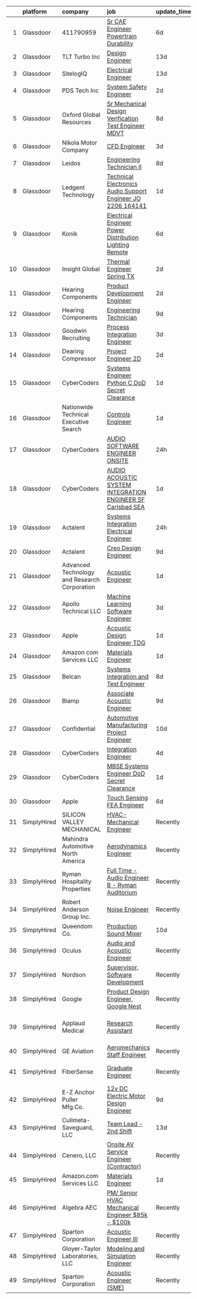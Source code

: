 

|    | platform    | company                                      | job                                                                                                                                                                                                                                                                                                                                                                                                                                                                                                                                                                                                                                                                                                                                                                                                                                                                                                                                                                                                                                                                                                                                                                                                                                                                                                                                                                                                                    | update_time   | location                   |
|---:|:------------|:---------------------------------------------|:-----------------------------------------------------------------------------------------------------------------------------------------------------------------------------------------------------------------------------------------------------------------------------------------------------------------------------------------------------------------------------------------------------------------------------------------------------------------------------------------------------------------------------------------------------------------------------------------------------------------------------------------------------------------------------------------------------------------------------------------------------------------------------------------------------------------------------------------------------------------------------------------------------------------------------------------------------------------------------------------------------------------------------------------------------------------------------------------------------------------------------------------------------------------------------------------------------------------------------------------------------------------------------------------------------------------------------------------------------------------------------------------------------------------------|:--------------|:---------------------------|
|  1 | Glassdoor   | 411790959                                    | [Sr  CAE Engineer Powertrain Durability](https://www.glassdoor.com/partner/jobListing.htm?pos=102&ao=1110586&s=58&guid=000001814c65a9a8b435e6d47cefb7c5&src=GD_JOB_AD&t=SR&vt=w&ea=1&cs=1_2e312d35&cb=1654844140295&jobListingId=1007915991005&cpc=9106526855074F61&jrtk=3-0-1g566bae9380b001-1g566baemr16q800-de6c11a24183356a--6NYlbfkN0A4alNn5c1EMjHZlECe8pxJIEKZTj16jdbpGDS6uC3CgTK9uSbaVJKC2KIQ4RUONgrER7km3THwCbX0YWcpE-oGZcivz5wj-cTt5Z3aI65aRZxJnBp3uyyNyXD44rb2m52Ihhxwrt3y0kh7M4WaSYFopjZoBnadRYfdybze7exJiRcXjV0tvlTOOlrrazfezGPP9Uba7If80RIDj2lCI3yb71doj8GC5wxqCbhfSOjtlyU1Val_WK6zJ6bd6BI8l_IL1v1eJiHiFxhVGgTkVTyXP_QQNfAzlUA5rOw2SURiXrujFGjyDTYFThyNTf8T0KFh2D_zeslgb_rHOMbmnis-TSn6g-M73KE7wFGGMc-p8k0Ilk33ehbdTRe0rwDMYd0qPSMhjFBtCYybN_DBUnWVznHIY8DSqpUsToKQGXSrU3Lr0ZafFm1NbXb3G9xprjFBdd0sbLLE0Y5X1Q4nvYoZR-wP7p4bIZIVYGhTZyq7RRUpPUEjNZnwIdrG0K7MeO-qjtgg832Wm14Z85BOlRwB9MICyZ1wYVA%3D)                                                                                                                                                                                                                                                                                                                                                                                                                                                                                                        | 6d            | Novi, MI                   |
|  2 | Glassdoor   | TLT Turbo Inc                                | [Design Engineer](https://www.glassdoor.com/partner/jobListing.htm?pos=106&ao=1110586&s=58&guid=000001814c65a9a8b435e6d47cefb7c5&src=GD_JOB_AD&t=SR&vt=w&ea=1&cs=1_43558776&cb=1654844140297&jobListingId=1007898036424&cpc=FD0C804CFA90C8E1&jrtk=3-0-1g566bae9380b001-1g566baemr16q800-8ef802f9058876bb--6NYlbfkN0DMkohtqlj7VpGiycL9PJ51joRSooVQ8u3vz_SxadXVnBZcKOwqKsHQtiI-ki0vC-4jJKlsASzNCqzWTiZkmCGKksmlBVIj_epR7O3Dqbk2pMxXbCQCrx2nP9S6i7qMeYoDkM9B7Ul1u9joIQ_Q80iVMvQulN9FBi0uC6W97TbyEikO9wDfGvCCXHOWJTZDzfopcvwigDSWTYbmhiXZTCTWgltflJJ0rMa4bgP2VnuirSpSvblDCChKIftcRkoqd45oTMdMvu4ZWvLOh9JDLkAhQjWmGrYMtAvWVPZZC_TgCCqDEWSXLRIPmeJ5ZfeCB0VpdPwna7blMxMu7kTFLcUo-kj6SEOaKyOzfW_n2ogk9aFRaupi9r_uWBhVVW8MCr1BAWowBZRhpdHTlWPgAYedpPtKLZ0tdsGytfdnCeQ-e4C1qOEEBdhLcurjCrtws40wLpxtTtNUlaQhmYzVq4MN8JBiNBaV3zwif6UxDddJqgUW518q-GCjAinOR1_NcrQ-zdClZigxv6nbhlBsfRcKmEmN2KcVL0A%3D)                                                                                                                                                                                                                                                                                                                                                                                                                                                                                                                               | 13d           | Akron, OH                  |
|  3 | Glassdoor   | SitelogIQ                                    | [Electrical Engineer](https://www.glassdoor.com/partner/jobListing.htm?pos=101&ao=1110586&s=58&guid=000001814c65a9a8b435e6d47cefb7c5&src=GD_JOB_AD&t=SR&vt=w&ea=1&cs=1_df3c872d&cb=1654844140295&jobListingId=1007898711252&cpc=C16E934303DF46A3&jrtk=3-0-1g566bae9380b001-1g566baemr16q800-e1f89d7fff3ed659--6NYlbfkN0AC-SgJLx_eOKa0J9KZ0_ySWQ74nRiDz-FaV4ECq1OOzA_h97qlKbE7o4pHxXMbP5o4-ifIjNuzv_UPLDr8ZEf-6mDwKYlQkXGxwvXdFmg_Gisp5vqn4jA4EyerWAw5gS4hc8mUduopkrgJZSzz1u8_ajWdgLYIqIMaGw7zeVloamxPR9h66N_eVw1v8B1HIYEdUmVU7BDNxNhpVMuEQqvquM1b9SnMcmwDRx55HbCgEvfLbBhumMNW4VpsHx9816PjXsD3IadXB0XprTM0nnlvjGasZOxjSrG6IFDhMNcuFHfiah_p-rGcfajwPUJwCmvGgXyuWLvKEp9BO_6uJHnEbaT-BQR9qbF_hQFIDbxIlPFP1wUmwWMw8Fr3CLm4sAE5CMzmO_CgDTIlp4PJbej1MhnJOSTXlo1u9LB8NFY9MVkYjV9jLAFSKqKZ3sKHpBqN92adenydJ4feWMTkyG9KiQc95os3IgWoI5R9RPhnofpFO0uKYsoO8KAyNIuubNfZYIc8pDcaSKAvmn22fIPf)                                                                                                                                                                                                                                                                                                                                                                                                                                                                                                                                         | 13d           | Minneapolis, MN            |
|  4 | Glassdoor   | PDS Tech  Inc                                | [System Safety Engineer](https://www.glassdoor.com/partner/jobListing.htm?pos=117&ao=1110586&s=58&guid=000001814c65a9a8b435e6d47cefb7c5&src=GD_JOB_AD&t=SR&vt=w&ea=1&cs=1_dfbff777&cb=1654844140298&jobListingId=1007924184272&cpc=6FC5BA77C9A4CD78&jrtk=3-0-1g566bae9380b001-1g566baemr16q800-895e5bab5feec6eb--6NYlbfkN0BLQ6hkz6GMEPsiDV6dZwFY4wMBUE_AioakCFmtqBrqGqP687vd9SjG831nUZLdlEDbKsxBPbxUceYfW-pbR7QgVkcXYdBdpKglgL7IiPw72ahlN_0-Ws7fiRMWbONteIVGdtkCbIxRR_2jxhw-ZX-0xtCYHiaCX2IqJbsSFamA_5dKEDWu2SXiGpKjwxP7pkvGABMczib282kNA1eWkdpP8RY20dlWA1UK0Y3W9ZuFiHJ9nfVQM-07wvTogm256HhKt-NUuFJmk2c475b5Mn0mK1Sgn0_1fRajm5BkwS9AqVilaU7Eaf-JVriOEdhJviPCRW2mwwciTNOFXnarwe1xS9T5w4N9VY5nqUhhApmmdMkF8iRAzaMMMUYQqau1-xtenJCFRMT_YH42FUVRC2KWPvHInuo_TR8SzTUP3YihAbfeIVheiHTW82cG9lN33AahLWivcFnUGXytqPm7hkoXzKrsbxNh3Ovam9edHaFweToLwAyaTIDBMieg-Nr8K1frQ7zln2z92sCRVExEZ9_E4iSzcqQE_VbQBc8inwOJUA%3D%3D)                                                                                                                                                                                                                                                                                                                                                                                                                                                                                                          | 2d            | Charleroi, PA              |
|  5 | Glassdoor   | Oxford Global Resources                      | [Sr  Mechanical Design Verification Test Engineer  MDVT ](https://www.glassdoor.com/partner/jobListing.htm?pos=119&ao=1110586&s=58&guid=000001814c65a9a8b435e6d47cefb7c5&src=GD_JOB_AD&t=SR&vt=w&ea=1&cs=1_db042cb9&cb=1654844140298&jobListingId=1007910513810&cpc=FA84DF7EA1EC2398&jrtk=3-0-1g566bae9380b001-1g566baemr16q800-9cc45793a90cd346--6NYlbfkN0D38dVY1HiwVlRJ2sgHwoll4iKvb8KzfDOOcqRKKsqQYBdEVI9w2agCyPdJw2s4TQqlMj0RdVF3XtxJdcoG3l4Xc_3VBSQLXuoSvcFwpIjaEkxXUWGm064Ug7VcOFxFqqkT3P1PD8Dwp0f7YQm06H3OASuUrl6FcPaJ2oxIWOkpvohF7IfSBYiucvHFRyEzMiTM4zJRWWVJYko6neSoEQ1V9WzIyvGmjDtqd4wpHxN3X8tye444ZpEKXeG58Jf4NwlLPCZpEYGTOc5h0pbXv01w6FMvtkSZ5UuAf2HhbUpWC9me7KEejcZq-_TlMMpicNGUub32017flwkP-5WTmdDPqLHy0hQBcP7Gzuu-bU0_nGk0ktpV_cF7_jSELDTZ-bc7oQ-D7JxruzqswSbEjknjXaT8M_nL6PplevQ5vKDuG4-cicpIiFUvqfqqV5JUpRXgyXTZTaPEuBdeg6UoQlL85XmGCTSSAf-U4Z2VW7e9xg7JQCS2HFCfTzQwyNdWEjwyZd5J8kQxYPv6wElaDTRIVlYGKBFAjcvCEHyHPsZ5oj3ctr56GCNQ)                                                                                                                                                                                                                                                                                                                                                                                                                                                                     | 8d            | Santa Clara, CA            |
|  6 | Glassdoor   | Nikola Motor Company                         | [CFD Engineer](https://www.glassdoor.com/partner/jobListing.htm?pos=130&ao=1136043&s=58&guid=000001814c65a9a8b435e6d47cefb7c5&src=GD_JOB_AD&t=SR&vt=w&cs=1_c31e0bc1&cb=1654844140299&jobListingId=1007921810248&jrtk=3-0-1g566bae9380b001-1g566baemr16q800-80c194976b1f5c2f-)                                                                                                                                                                                                                                                                                                                                                                                                                                                                                                                                                                                                                                                                                                                                                                                                                                                                                                                                                                                                                                                                                                                                          | 3d            | Phoenix, AZ                |
|  7 | Glassdoor   | Leidos                                       | [Engineering Technician II](https://www.glassdoor.com/partner/jobListing.htm?pos=107&ao=1110586&s=58&guid=000001814c65a9a8b435e6d47cefb7c5&src=GD_JOB_AD&t=SR&vt=w&cs=1_1a7343b5&cb=1654844140296&jobListingId=1007910405056&cpc=7E69D0A57279CD4B&jrtk=3-0-1g566bae9380b001-1g566baemr16q800-b008db6c65f8ef24--6NYlbfkN0CZUO70VSdYKA8PR3jfrSh5ljhqJhfDt0PzQCMubt8cRihWbmqO_-CcWTBwQGpXTihJ5kBdKDul2VOSFkgzcD8b585KHoPM6BMjSnJoEG7Yj_TWHDDfsb3aGanir7hpr11STan-wCC2vrcId44PG_pAn3nnP_m5oi_JYCCfs6pEJnQJwRmJTg99M59MS913SqT7x0QAfrngbnOWFqjNpZ4ed9GXfV9m4x4vFD-J5plSOHeRhN0EoTadCdvqlatn7A4Mn0Y6Orv3FitnhPXq9dPk_lFSaHDqwPvHzG4qiCVGl9jjRxB8IH-n8nIpD_fdD5EgY-Zc6tbdiulpZ5QEQmjUVcECEcmP2j_g6bPYHmaWSgUx7Ws170tZsc_otC8LQF6YGNIBd7IVT0P3V-BZwJV6u60DVAUGvrB6pYK2n5Nxxnc58gN0nt99LeHEsgtfMWuYenQpll34kdsTCYrxr8PSWRUtA2-6BqkMGo2FmgcSFy2LitLGPF9ioyPyHHb5-qXw3XYgp6XnBddkxGsSbrC2Nv2iUZxX1ZfUS5Y8ZDvgbsYEt5zkDHj_uHlzUaYj0NB0satBy8J20oB__Wv1ab36k-StSWw-XKwiK6AQHoXQOqc32qAwiMTf)                                                                                                                                                                                                                                                                                                                                                                                                                                        | 8d            | Waipahu, HI                |
|  8 | Glassdoor   | Ledgent Technology                           | [Technical Electronics Audio Support Engineer  JO 2206 164141 ](https://www.glassdoor.com/partner/jobListing.htm?pos=112&ao=1110586&s=58&guid=000001814c65a9a8b435e6d47cefb7c5&src=GD_JOB_AD&t=SR&vt=w&cs=1_cc3f18bf&cb=1654844140297&jobListingId=1007926138461&cpc=FD1C1DA32C38CFA7&jrtk=3-0-1g566bae9380b001-1g566baemr16q800-5746adba1f036272--6NYlbfkN0BhfrGGbcblirJ0_oD-V1jJ9SBvie1turFDKTAe6KCgNxcglQf_GDNs19Mxti6n_Srme7lI_GnoYEG7B_cetxCtFYk_WcDPEkmNW6fhBuqldATdzeMCQnsdG8Clk3zAgvaR8IfVBy29colwqcaGu155MNzHyM-EkVCjHwM9uHBSP4tqJqPCHMW1M_A1OlmZfSIwJFWVygmJYHzhNEMuh9v1nypAJaYm6bpfFCuIV6tmOD2PF_3UIPTnfP1wy61xvI8Eru0RmzKbJ3t3O9rGbrCIf8rQHhm-tIDPHF5Hm4wEEQbADKedshPOYvmPIJnVdk30GsOXdNL45JMmrk1ay814kGuSZ_BG4ZqI2v4QMCNzQ_E8C7rGKGcV7JSZoaGUZ1vBXoeHFUt5fDzacREXYvmUP-sWc9dfJ5prgljx94UYHydT7ONUJuuMl_nRTYSnyUGvlpCRiRYLJM1OFWWYIkALPZ-rybd-RiU94CweR36rtCDw7jXRkBwm_eL81nnGzq5ZjcHGxujgMuKiwqj0g2Ygig10v96clEt-quRS2pxkRucKMq2OcEHyBMp98e0YwJQFmJHR9Bo0NKrr4dj8cE_gnXacfIc0JTwpJsemhUE6yHp8B-Osmf6wmu0rmwDdYP8xsvNsuhB9HQug7LJ1tJgJ21w22uwiL5092RkhprGk3vcr-MvRwG14)                                                                                                                                                                                                                                                                                                                                    | 1d            | Portland, OR               |
|  9 | Glassdoor   | Konik                                        | [Electrical Engineer  Power Distribution   Lighting   Remote](https://www.glassdoor.com/partner/jobListing.htm?pos=113&ao=1110586&s=58&guid=000001814c65a9a8b435e6d47cefb7c5&src=GD_JOB_AD&t=SR&vt=w&ea=1&cs=1_b0e75032&cb=1654844140298&jobListingId=1007915971865&cpc=217C45A42544DB93&jrtk=3-0-1g566bae9380b001-1g566baemr16q800-3579de5119701f15--6NYlbfkN0CtRfEJbO62b4JqOzanzcWMJBR1JzRWelxfWGz6I4RrBLk4853Sr2jbyegK_RDsCofHRUuapGr-9dlwgXE2w2HjA8GfAkxlSSDNH-ti6Lv6xP57DMd6FulBuUFhnid6HH1ODdWBjTW8zbhPd9Eiwo9-3XICCUsjYp_XAnasP9S2Lw3E9QbxMJUz_UDxympeWcfMoJUic4HY5ZPMP3L1neUAkacDwI_aZQgvT-l9HRwEURP26pFGLRrrhL1J4gAWDKYkWC7oyNPm6ERWK0mipz62Bbncmh0M5UorBLLfBOXR41glEd4QRDYXVwA4VAE-I0jV4kBm4XGaGdTDd0FWCuil0DP94faFqWmeCjSCg53eds4Jm9CuRwVu1Pc4gnT262NlNUHURs_CYFuK28TiYi1ZKGroWvMM3qlsMXIyWi_ehT6ct7IDxTV6kmr2a4FEceXh4v-lr-ZZ9L8vnjf0gzQz9muQBbyTSpZrQXdb57WN1YNIti50upbkOdOE64wWuar_AlDFE0vLQN2p8YlbYw-5QZ3aCkr3WWIh4Kaps-55jcIMiwdrR9Xx)                                                                                                                                                                                                                                                                                                                                                                                                                                                                 | 6d            | Minnesota                  |
| 10 | Glassdoor   | Insight Global                               | [Thermal Engineer   Spring  TX](https://www.glassdoor.com/partner/jobListing.htm?pos=123&ao=1110586&s=58&guid=000001814c65a9a8b435e6d47cefb7c5&src=GD_JOB_AD&t=SR&vt=w&ea=1&cs=1_4316ee4c&cb=1654844140299&jobListingId=1007923530801&cpc=654405A9B1E0A9F5&jrtk=3-0-1g566bae9380b001-1g566baemr16q800-dbb4d581c1813093--6NYlbfkN0BKkHZu3wF05EeDimN_p6sYpKCMArvwa95YdH7UpkaBCoSUOkIYlUzfiGSLmYc7jy5qLvDiGrnL8zOuBcyPBq_PXmrNTDmy8W7BHE9WPad_oVUw0ze0dYbdQ6rfq29wKYHErfzo1QwiIhs-HEVxCqPyDyVxMxwckz2v7GwzpRK4wTozLsyzQtorBksm1w0LfWrJk2RaR6jRfOSbcrmy0Vhlr_6CuDyO7u8pmkrHwpBL4UXIzfzis3EjyjP8fvD63JGZYH_AI6eo5BEBwAPzCMzI2Bo3GSh0AsTeDz6mHZWr6K6Cb1P66V_JFgGCMx1-c2RiY5TwJQ9E_crCMumCpCmL_xDKBXOGsLIH8fyLuAbHGlrFtn5x9T68rjntVhabKacIIbBfS_HzawUedTCuSZHsq1ydIYvfV-VhdzCEsK2Avih-PtJ4Ug9bymwDKrALsi2oq8YI9VJu_RoXDN0XtUJT_5o9WgDaXSuIy01wYU-sOIapZ7hLhhfVvSmPwG2kACrpg735hlkERg%3D%3D)                                                                                                                                                                                                                                                                                                                                                                                                                                                                                                                                   | 2d            | Spring, TX                 |
| 11 | Glassdoor   | Hearing Components                           | [Product Development Engineer](https://www.glassdoor.com/partner/jobListing.htm?pos=103&ao=1110586&s=58&guid=000001814c65a9a8b435e6d47cefb7c5&src=GD_JOB_AD&t=SR&vt=w&ea=1&cs=1_4743e446&cb=1654844140296&jobListingId=1007924131446&cpc=8AB0429CAB925439&jrtk=3-0-1g566bae9380b001-1g566baemr16q800-b598104a60934a5b--6NYlbfkN0Dx3r3E47sSe5bB3PIy1uzBZvlB7xy2NhfhZMlxQTsxrNljbzALwoFlb2o8Nq8EQ19lfnDJWhyj8pmzls4CQygA-diMHuiEJPqwUvp1Y5raj0ozkiE9TRp53EHwerBlVcQocMyjFVF0zzgLhJ5m4buWLayMGLEPC30oeXju_7vd7kuChwU-NftI_897tb9m0JbWdmOtJD_pmX4hbu9kAjEA40wTSoHg-jCUeMLDj3wcRPqAubXWCJGvCqtlwQzTwRCHK4oz3yzKoDe36NpP-LEJCcazt9Wr5oR03JEG9e0IEfq4ORKUswel-iwr0Z1ONoAxgDWR-twrFcVmO8IJQE1E_vIXjDLH8HjOYvd8eHvO5f2ROtQXkJx5aoKAUQFWDS6T5m40tWXyI_AKT5qMm2R-FyiELFPoYAxNQZIc6aECU13OHr4ZE95Ruv5p20KWRMj5NyEbSpAJ0K4pzQaBr1w8TS9Kc8E1kR2wjtUMHHedXXm6Gbdmqj_jL4SXuLBGJ9RX8ZAP3BzD7w%3D%3D)                                                                                                                                                                                                                                                                                                                                                                                                                                                                                                                                    | 2d            | Oakdale, MN                |
| 12 | Glassdoor   | Hearing Components                           | [Engineering Technician](https://www.glassdoor.com/partner/jobListing.htm?pos=104&ao=1110586&s=58&guid=000001814c65a9a8b435e6d47cefb7c5&src=GD_JOB_AD&t=SR&vt=w&ea=1&cs=1_14a8ac61&cb=1654844140296&jobListingId=1007905875842&cpc=EF122F8089B9F0DE&jrtk=3-0-1g566bae9380b001-1g566baemr16q800-6f22fe6e6d2bea85--6NYlbfkN0Dx3r3E47sSe5bB3PIy1uzBZvlB7xy2NhfhZMlxQTsxrNljbzALwoFlkedkEEafyv3YPcOvSTsUedOB94SlwZ129wEb1U1-aojfQdgH6txPvoSJYmXh7Q3wfM_onkdRqdZkTTmw-0hhXlJqIw9tp7QlWdiwMXN-9_HIJy8QsWkPrWAQLWUrwN_uwqWGQd5SezECFbgZDnNfj6nN67pYQRmQdato8M4L99VIwCF7xRRwTY1Ik4bH_nJd0IHsp3g72NDUNbJSBHdrt0xHaOhKsIVQkj8KhDqr5_6L_Qj7Ovu6U9XNdXn6JLNJzKqwzr14d_VjFaQtVCU0y_IV_RrtRV9WqTx4eg0-v01Xoxf_xiXxwf1Mso5QF3NKgZ0er7qEFQoaMJUpQqdVSweYR5H6NSQSBKELO0ETHQG6vKiajolqF9V0lIq-x-6qA4XybbpzdyBRBnjCrr70WHyys5opqBsreb8gpHWdFRwd_ht7FBqCQfFQ9gYr789eKRQbNto2eGE32D_n0VfoCQ%3D%3D)                                                                                                                                                                                                                                                                                                                                                                                                                                                                                                                                          | 9d            | Oakdale, MN                |
| 13 | Glassdoor   | Goodwin Recruiting                           | [Process Integration Engineer](https://www.glassdoor.com/partner/jobListing.htm?pos=108&ao=1110586&s=58&guid=000001814c65a9a8b435e6d47cefb7c5&src=GD_JOB_AD&t=SR&vt=w&ea=1&cs=1_0e22dcf4&cb=1654844140297&jobListingId=1007922063023&cpc=75B6770C194DCF89&jrtk=3-0-1g566bae9380b001-1g566baemr16q800-2733e00b55de59fa--6NYlbfkN0CxjMr8UpMCA6oxnxQ4uxcX4bQnO6D1al2wmyIZZS5KU-tvIHWzS-95XUksm1Da5ip9tClcx-T-C7dFv3Tqw2A4cr5M6B2CUBV6TYBgRaBBGfkJ7DBdtFIY2Hq3qi002DHB2WWS8TV6KYO0h-PxP7gPHWb4bRlOAdqWiBlQLvl0fZQiW4JMoq2G5ljUuAjcfJQisCTsZ7b4OFvi1WTFuFpD01S6xb2O0nNeGWnMG36BqKWxD7zAcECvfczaRCzN8c2d6ZFWKP2-KTyaHV7ppG6mPXpBazSuH5Bel6src7GIa0g0Raydrwi_5Sw9fcHD9RADvhN9TjZzTZHRw3yOKXhXz-uUQC33mVg2mbGa6YrwT30tm3WDQoA0l6M0jgAoMVH_zErggclbClfqgqRWk21PFsZqaqN3LLwWPTZgnA2FIIf4Q0BOMettacEij33cqGMB3pH6yXaNsR5x7Mf79S5cBjj9yGQD5zqlorn7nFXrvIwFce7ggqrFvG9O58g3d7BGDiM9HxmmfO3EoKhRRNYdG_grRbswu8zrGJOlBX2zty7Y-AjadKao)                                                                                                                                                                                                                                                                                                                                                                                                                                                                                                | 3d            | Austin, TX                 |
| 14 | Glassdoor   | Dearing Compressor                           | [Project Engineer  2D ](https://www.glassdoor.com/partner/jobListing.htm?pos=105&ao=1110586&s=58&guid=000001814c65a9a8b435e6d47cefb7c5&src=GD_JOB_AD&t=SR&vt=w&ea=1&cs=1_c493564c&cb=1654844140296&jobListingId=1007923712744&cpc=88825F42635DFB7C&jrtk=3-0-1g566bae9380b001-1g566baemr16q800-d3048cf4feae631b--6NYlbfkN0DAfyPevOjA9oRuvxMqDZ2I9ZB4SUJH4CCpekXu_Ea9Rt0xffOePW4dRtlMT2zG6jOjhKesMH-UdRzPrmQOuspHV5WxYmVN79mwheowHAmrUBz310coUXgCqh123OUzz7ILuuUw8VIA0q9icHXxr6MrKy4o12O3r80wu18ZOBTevI7gFfYLiGM9ZqpYR-SAXBMFBTQwg-VOUdtxKIso6WFBiA1reZReZ-4zH-mMhZP9Vs3d7lQeElZpnUfk2XT_MOPI3aAVcmpR1b4KCJYQag_PQde2JYjGmrsqIUXazh7Ch9NJXTc58RyxfjdwDTCc_mtGAR9Pp--nUf3FlvGURJrH25CD34IsHma4_czpGzHg5_Am7E9XbwMgLJL_JjaPbkPRKn7Esov4a5Qc8cXVgnaQhHQQz-i639qJDQg_HutUUhDRwFawnhxslJSgrKZjvb_Yg0S3ZCYQVq71Oo50JFAGjVAv-vvKZidUejA0aDi3TXIbN-8ag-N_bqIAAZa-YKWrhU8aTHx7cfpiG0XE0fCNKh612sYX4jwortawgTW66Q%3D%3D)                                                                                                                                                                                                                                                                                                                                                                                                                                                                                                           | 2d            | Youngstown, OH             |
| 15 | Glassdoor   | CyberCoders                                  | [Systems Engineer   Python C    DoD Secret Clearance ](https://www.glassdoor.com/partner/jobListing.htm?pos=121&ao=1110586&s=58&guid=000001814c65a9a8b435e6d47cefb7c5&src=GD_JOB_AD&t=SR&vt=w&ea=1&cs=1_074c9027&cb=1654844140299&jobListingId=1007926545488&cpc=3DB599BF2F4828F0&jrtk=3-0-1g566bae9380b001-1g566baemr16q800-377a7c3b0d071ee9--6NYlbfkN0CpFJQzrgRR8WqXWK1qKKEqALWJw739KlKqr2H-MSI4eoBlI4EFrmor2FYZMP3muM3qdBt929Cj4_dlAHsmssQ_zLOz3TFuAFTqsi9LJL7Jj0Zoqwv1qYMes2khSo5XYbUVB_r_5v73faUNVz8ISzKR0zCwR63SwupKMVq02LXoCN01cvNIC8shYXebnNJEGlsMJg5RqxQWUCddlL0M2jd5XUbW4ccH_GHr5LzktzkhRlZIaAZ-SA29NBit4HSVwLnIfUsaPkZ9Xqb0KgtyS4xbyySLnHG3tEzFy0WgopRrHGtZ0NXn72TcPr0SgG3q4N-aI1XNgU6PdjlLl3jCDznNliVqf8u3r1gc4E9n1Yj24nEQE8LAQZruROXgPQipStmSvbtqy8r2K0Ol-2n2anRW2c5pbtlkXVJwG-BH0XxdEJO55WuXoxmZpy0jUBmtNwSUAp1sg5o273oLx6n8cI81pIvNJwIfKlDNp_DBCnUSggMEMfXi5X9UJz5YCa4sPwlFHlFnNYnWVraSZ4kLuY1axEUF-ntYp_V0Xyx3sUIeOU3-VE5UPinAlhVeOPrtTV8jKvh1B6kHMflGj2eRNPEAI3M0z4S3NT4Gz7FpL0BVEa2mmTnBSBNarR82RJBSicn-5_qtaSaGMzTerMIuL4AP2BolV5fe2tUk-OFUTYUNbGD13riBI1EkfejL_WFGfj38w8bM-QT5eDQ86cb9r15IKeyxhBSir3L2K82C8dOJYFJ6KX3hwj5X8pf06gaqh2ZKxLcE3VR6wmY0jVi-a_n0fOntBxAul8FP4MsoXclaoOnXkmAOYGv1LQM9ifZon8-9uZRcLqlTtJMK-L7zqDCdhvBwbCPn1lOTao3UUWNxUeySANmpPRLDQqHKnOOttCBxwwhA36S-QFVnobP3EL4NUlh_Yw6lxE3o_21UXXbTM34-GcfXAR08zIz11d0kB36ksQ34_nxu1lUTYXTgGmNtE9O2XNRwADk%3D)                          | 1d            | Melbourne, FL              |
| 16 | Glassdoor   | Nationwide Technical   Executive Search      | [Controls Engineer](https://www.glassdoor.com/partner/jobListing.htm?pos=125&ao=1110586&s=58&guid=000001814c65a9a8b435e6d47cefb7c5&src=GD_JOB_AD&t=SR&vt=w&ea=1&cs=1_098ddf7b&cb=1654844140299&jobListingId=1007927017755&cpc=2CAED5C921A5F994&jrtk=3-0-1g566bae9380b001-1g566baemr16q800-a3f4c1c644a7e2ed--6NYlbfkN0AJHhKVjlnA57e75JmwQyYztGGPqTPX8wFDTpIP1hytILvOhyFbeWd7wWbPlP4ajVliIh4ACmtGlnx5UTEvcXho77e6jhOqKQRlERI7tTQF1GjP3TQEFE7N3JbnGl-XARrIjVUDHkBwpv6bMpFEv0T4S16iL3hETl9ywzjFo7IZvhtIF6nr-Tbcud7NCfTUPlUnxpkj7phNPZDNUdvpdRZk4_jJ4CBVUMfeq-DlPakK_RER22pctAH9falYTTT7wYhZTktDLbpcBQce9iXi-tj3dO1_n-bZoS53PqYwLYnh_PTZHdEgrSd58DEtb0ARtNcFfdhwWi9kEDHb4Z6jq-6n8JXCoc_Q7vZpbeOUQi3wy6uCSVcX9aFbaZoRrQZH8vrZacUZGjpgocrDHNSPeiD-liTcDtKR0UASdqNsqmULYgNHAaGxID1YdJ_PbccX57LEgSeaosx7tQ1Pu0mbeYU90qiA2ExLRD_4iL2SB4VgJyLzthQ3CVJXnU3yG3G1_AkvhD_YPXligrBy6Pvuqq88bpBgHG0TD9vqSdjH3AVjntclQP9vDs6iUn3nrOy-vKe8eBFlLMvE1g%3D%3D)                                                                                                                                                                                                                                                                                                                                                                                                                                                                               | 1d            | McCarran, NV               |
| 17 | Glassdoor   | CyberCoders                                  | [AUDIO SOFTWARE ENGINEER   ONSITE](https://www.glassdoor.com/partner/jobListing.htm?pos=118&ao=1110586&s=58&guid=000001814c65a9a8b435e6d47cefb7c5&src=GD_JOB_AD&t=SR&vt=w&ea=1&cs=1_ae650867&cb=1654844140299&jobListingId=1007930101412&cpc=3DB599BF2F4828F0&jrtk=3-0-1g566bae9380b001-1g566baemr16q800-652dca5b53062914--6NYlbfkN0CpFJQzrgRR8WqXWK1qKKEqALWJw739KlKqr2H-MSI4eoBlI4EFrmor2FYZMP3muM2-GSw9e_6HlP7NYVFzi_UdzYTFibqiCYLz4Swax4YCbzAPIuEg1SwzWdFH5YoWfSYu1v7M7EgdOCsz_6ZMYmLh_aSIJaSmQ1eZlhd2P5_s3kfXOARq_OI0Gof_C_sw1fyPXRLPqX69MRAiUV44663An6o4SbEpmBKqq5RgrQJ-Mr6Wx7P1_xeqM8l-DMTB0TReCG5QQWJrYNsUS_T8De4jZjXU0gpsw22ZIngQE6NsM1altg1i5YBLNjdSWghmyWn-tPLOQOli_-SDODVBpjZ-m0Pvnbjb57TvMiqRALBTYReuN8Ar-OrWuopS-ct-zcZ6W7aSf1P4-gXOEB0Ba88nHWJ6_9o1VL8ANr4O1zDQvEfKYwTvouohz7-fYZNx93xs2EAgW_mGTkT3h0YfIEw5SpSjjMvvPsBBGnOpgyvY8JwbgStcfoJlqdrdEJ11jlkIFZH_PC9XVfTt2KCU7BV1VtDJeL8izulLTOdtT7TYosOl51QtMpVbv8eXVYXv6MyLZjTsMd9dhQUl3j5m-wgJaRzcbYPb1gMfw1WGS2PtpbT-wlugXGrZ-YV9m4gdbcl6kZzBTr_f5h2JS9qATljIEVima62I9eboyTwVs3m9BGJ0vCfo30SGZeBAAwzGbm3rGacYZ80tS5rEQP8mq5-LfrkVUN3mEELk6daO0qx9khGQiDSxuwfR3j-vZMwGUAApvJe3SlPuc-cMrdfn9tsXd2tnt9W0X1pE52G74QMQfVgyZlze04A_6YZbiqG65KHZ0zMMx_lppYEINOsrFI2YxaBWeO284ta0xrPWMG42FK-S4ZJ06HIOtCLWRdZXquTEmL0_W-4wWfDuhLoNrfuuibamr6cT5dcDWnin2JTZjuUHkEP3ufHvKH--YPnGNAa5MpGw6_WoZkkpt3Ur33hBG6uhs6Sd0DiOYII1vt_zwO1vpmBZkORz)                            | 24h           | San Jose, CA               |
| 18 | Glassdoor   | CyberCoders                                  | [AUDIO   ACOUSTIC SYSTEM INTEGRATION ENGINEER  SF Carlsbad  SEA ](https://www.glassdoor.com/partner/jobListing.htm?pos=109&ao=1110586&s=58&guid=000001814c65a9a8b435e6d47cefb7c5&src=GD_JOB_AD&t=SR&vt=w&ea=1&cs=1_c3067d44&cb=1654844140297&jobListingId=1007926545973&cpc=B076152010A3B66C&jrtk=3-0-1g566bae9380b001-1g566baemr16q800-6d42e5df5da8a56e--6NYlbfkN0CpFJQzrgRR8WqXWK1qKKEqALWJw739KlKqr2H-MSI4eoBlI4EFrmor2FYZMP3muM3qdBt929Cj436_IkE3lpU1L-l9YqiC2Kd2vJ9TmTx69xlSlF2trsLqJJZXuuT5l7gwSmVmOHhepBNKz1iEJnqom38O2Jcyv1PuOIoim4R2yqpR7-rpk04hxP27AG6QBQtxbL9XKNquU6zHWYvPIG_K6LazCzllHk0IFQU5DraQe5iKANnJpatoLjLZ_N1giAt82kcOsrz5ATitlbxSf8tFxmO739eJuNs29jmYQbSonDEw8CRkJ5Qhr3EeyGNauP-Xrkh3ggoGrGTY3k1Es2GJPVuWaU-9RSu426XYzJakfaRTfNTXgQjkj5mO8tDNQdq2435rTS11_wg_DV6mPbCYXLpow19GaI1Phg9sFWdgj9MUM-gLQ_jUwvOW4CAHvansS_37_K1w7kPp8iYkk8G4T1-L0DoMMoJE5TzNgzyz6j3ShexN3YhKK5iiapEryqRIKLhcyoKkr1_l5yA1Xys9Sp6X3lsUrxQWZnG4547aoCDDPIMiLiWtBBUILD33gfH7cFM3gccHaQk66_lnTvH3DWzCVYnQ_uFhXFWDd_oDb5vQ4hhF1xPWWmZgoRs0TGCwHLmtFp5Sf3oWqGiubA-SvzEZyvuX5BCWFCZPJOinZ3X-sUUT-FFWyFPGZyK4UhjpWRCnUUz1-6TsljgSKr2tuPUJbOCX5jC1OYk7TQ3tl4Z7WJCtOj1SxkRna4kw0yB0JwPnwCrGAV9j0qta0yWkye9Ul8J2Gt7mpw1lMeZwg5ZXVhDgM4FZrO0p2DD8TQJEp-GPq_hPp-oNBFKFJLpy92K_adypDL3XC9-xT5UVcBNHqJ5FfwU3NUbT8lKxnFu3U2GXr10YRSMQnSV9qJrsec4xVUQGEG9N3GgVRVO8hWqrOjKiSFQQAL__Zh1Ua5JFoUd4cxkzb1finfGCzFDl94-wNiztDmJU0bxvBFidUA%3D%3D) | 1d            | South San Francisco, CA    |
| 19 | Glassdoor   | Actalent                                     | [Systems Integration Electrical Engineer](https://www.glassdoor.com/partner/jobListing.htm?pos=122&ao=1110586&s=58&guid=000001814c65a9a8b435e6d47cefb7c5&src=GD_JOB_AD&t=SR&vt=w&ea=1&cs=1_820156ad&cb=1654844140299&jobListingId=1007929589386&cpc=7F6F94E2229B3AB5&jrtk=3-0-1g566bae9380b001-1g566baemr16q800-1310e9ac9cdaf63c--6NYlbfkN0ChYVx_I3yfZ_JDY3EFoivtqvi_stwnZ_kRt8Dowt_l_d1ydueao4NE-oUleRJ4yhi8cDMHOX4hzx392Dqe0Phxe17YFx6aEPTa7BjNIPj4XN7gCvAw_8Ns8TgOJMecTEBvANGxfzrZiJrV7btlrNTALLVqQari3DvGG2uYktpTfaybh5OiUW3sr1uFs2z6B5qJOztDLmmbXURUkAlvbmglE30maZiSV8tqN9ovACVLcaNaWtdCzhI_6y_ticW_gqjjVwDrU78OZZxU9DMhJnnNzXQvWVyqWa9bJu46Ql3hu6ioEQjdkqJBZ6HUA51to2rOnmizZhjqabHN5ReSrzkVcpWcYbSPkXb5aRVqgdpdcrVMHR5DKN7zjlcgTzf6fwWw6nI8A0wrPxtg6lJ_jmf4x_DTw1xKU_mvjYnVU_z_fcC5qMap3xUd22MxGAiLeapTR1tXogi6fnW4snF3KDUQ7IjfSC4ScdbpLMrbZveW83-6VwIrZb3LP4ZTjsGPSJRhG3n-KUk_Ndz4VD1FYnJOdiZVWOK_jIZoo0mD_3oLydp182maO2JEzKYMxR2FZ3_57gBaX-7AQg4BOMIzFJDyFFF0O4bm0tgTA8oSKfGhcyH_xSfGdgzJrmgHwdfVTgN6xTJT6Cq82K_wQ4hMUC-HuQTBW07upveCX7aS2mZbw50sk3_siqvEOIHyqXiRVp8wVR2yGamTOlnvTt433KMqw3DW4w3CQw_QwTBkMbqnle2ljYcstqDpmPbRmsPJFLFGhE4rObnoITTYftE0GpIgO7pOtJcZnwyBGcFJ3XDoKjg6hgixpiVuRbbZTP6r6Ft8_F6LvkBIidkxdGiiebttI7miu7fs9aPsyGEgaoKNMPvowtyvDbqe1lMxciAIDJnJ8AnrYcnOTwImYSwAQWEmn3DOM_KGQ6s4opFHCECtYxuUPbEdX4Fmzj51BZDEQGu7M-jCWwU0sRIdoaC_uVAcoaa8WWFq-WrEvUcK8s8TRQ%3D%3D)                         | 24h           | De Leon Springs, FL        |
| 20 | Glassdoor   | Actalent                                     | [Creo Design Engineer](https://www.glassdoor.com/partner/jobListing.htm?pos=120&ao=1110586&s=58&guid=000001814c65a9a8b435e6d47cefb7c5&src=GD_JOB_AD&t=SR&vt=w&ea=1&cs=1_9a8e46f3&cb=1654844140299&jobListingId=1007907488774&cpc=451933188B21919D&jrtk=3-0-1g566bae9380b001-1g566baemr16q800-1bda065ab7defd97--6NYlbfkN0ChYVx_I3yfZ_JDY3EFoivtqvi_stwnZ_kRt8Dowt_l_d1ydueao4NE-oUleRJ4yhgSGGc_SmosGpcAvaRQxasFbC4lXJfzYF2kyT6g8UEP3k1qkcx-aDUZuji6hZp7Y5-0bzu-Tmg5cnBImROdks3SYC_irSr2AEBAoQ0qH7JaAzc8OO3gQv1L8ARhqr5qGMmJPXqfJ5HTTQciaOWCptdKxapsocBLPBJwyEjDpZ3Kg89UGixwxM0pp5FA2rrrG57Ed-ONdhZWEFxLHTBM8RBauGREzsAXjKhmZBStt86mYRijudKd2hPWw3_KBMCxDiSdJb0Mmzd4OkS1tFMrVk8T3gcKAZfaZFfy-qb_7EuGSQATF2pCQ5grqCZH_2694RnULG0KD3PebZZ_XoYh3L_WhlvS7896GPBtggbXCe-vTHU4kaq70sKKGtYfddKkcObSEsg90U2IPrqzYYqNG0L6ZHUO6DdrpGyzSxrFWC90KeGyTCwF4oqecri1UKV6ONoneTCOQXJue87Xrl43mAyoVuUrNzhm5d52BC1CoqZ2-e5g8YMW4wzjYBAKs25agTtdRxVZl4howTl46mEGfrQTviLRhiu5KsPQyL9Wc-6jXDQA7sgb4whNk42vaNJk0rKKqhTBbn79C_86gfNBFZU_bZq_2_89dDB3HgqccUs2BcW6k9th2MwNB_1K_2wg_iTXCJ4h_fhXCmdsqmXHnzkiosd8OiRjh8MVD9tiEvdPiOLuoTx11KdQ5OdFHH5lKO6WOrgKjFSY-E3c9ToNeg4OVgj-32VsaTTgNzLITV3xjRKB6jQQabsp7QCLeP7Jv__FA22_xYUS6AAjcpmtWSgVS_mZl7086lH0zWTBf39374DoBpQr87-b5ylRTEAvNuN8UioAXeUNPCJa8qtnGI5JlMJPipiwkZ7bKMTp23aINoQS3trgiKaoHTcYw1y_vRdr1_DoQQ000VUU-4HFAioCYcb96qPYmCM%3D)                                                          | 9d            | Huntsville, AL             |
| 21 | Glassdoor   | Advanced Technology and Research Corporation | [Acoustic Engineer](https://www.glassdoor.com/partner/jobListing.htm?pos=126&ao=1136043&s=58&guid=000001814c65a9a8b435e6d47cefb7c5&src=GD_JOB_AD&t=SR&vt=w&ea=1&cs=1_04c8fb0b&cb=1654844140299&jobListingId=1007926852539&jrtk=3-0-1g566bae9380b001-1g566baemr16q800-044e8b31c2cdb829-)                                                                                                                                                                                                                                                                                                                                                                                                                                                                                                                                                                                                                                                                                                                                                                                                                                                                                                                                                                                                                                                                                                                                | 1d            | Bethesda, MD               |
| 22 | Glassdoor   | Apollo Technical LLC                         | [Machine Learning Software Engineer](https://www.glassdoor.com/partner/jobListing.htm?pos=124&ao=1110586&s=58&guid=000001814c65a9a8b435e6d47cefb7c5&src=GD_JOB_AD&t=SR&vt=w&ea=1&cs=1_b5fb7fc2&cb=1654844140299&jobListingId=1007921531299&cpc=47CFDC01B3F81FAC&jrtk=3-0-1g566bae9380b001-1g566baemr16q800-32394fef10432a88--6NYlbfkN0BSKx2IwRa-KzLNlUO47WpUocVhyrh01Lb-Ve6Hptve2XJ-tAxfCbIUXyi0D6m5oDg-7Ui2Ani3ApSn6ppaFRfN-O39zokPHGsEUNNeny7drQX5Vu0hasWW_O4Z1vZvlXnqFwYKYiUS5qb5niArW3HXFL8IScEfdRZ_8muwcQyHveJ2Q6QsInBaqASpZGhWfP3HwqV-D88BdC5IzRuFYhJa5IZSWgwqCYdC8DJDYehTTUMIp9KVIAMcwxSRxgJOhNwRGv59-fhJu4qwJcbDFsdlnox8QIBTfj6z4hwu_9-wSk6ZfzUBHD_I5uZTpDsFHjB9sHuyYgh4Y-puWswl0rRNCRs5mlTXJ5mTBG0-jFIkbYyWddPkhioC7r58wA-HuzQxEpzA4WwsLePo-r1wMJ5lqV2rpcyBt9Q88eoZoN8UmAdn09Zg5wBd0s7hIjtwGTFzX5CNSU0Y9gW__fSLxKER7UgM_xUgcuC_yyL4SwRvSO3jvrVJrDyMe30smxatKRhbHFDPSGxT3g%3D%3D)                                                                                                                                                                                                                                                                                                                                                                                                                                                                                                                              | 3d            | Columbia, MD               |
| 23 | Glassdoor   | Apple                                        | [Acoustic Design Engineer   TDG](https://www.glassdoor.com/partner/jobListing.htm?pos=129&ao=1136043&s=58&guid=000001814c65a9a8b435e6d47cefb7c5&src=GD_JOB_AD&t=SR&vt=w&cs=1_b556a6d8&cb=1654844140299&jobListingId=1007927807336&jrtk=3-0-1g566bae9380b001-1g566baemr16q800-0ba55c3a36fbe518-)                                                                                                                                                                                                                                                                                                                                                                                                                                                                                                                                                                                                                                                                                                                                                                                                                                                                                                                                                                                                                                                                                                                        | 1d            | Cupertino, CA              |
| 24 | Glassdoor   | Amazon com Services LLC                      | [Materials Engineer](https://www.glassdoor.com/partner/jobListing.htm?pos=127&ao=1136043&s=58&guid=000001814c65a9a8b435e6d47cefb7c5&src=GD_JOB_AD&t=SR&vt=w&cs=1_3ff35d4d&cb=1654844140299&jobListingId=1007926659952&jrtk=3-0-1g566bae9380b001-1g566baemr16q800-16ebae65adc3a524-)                                                                                                                                                                                                                                                                                                                                                                                                                                                                                                                                                                                                                                                                                                                                                                                                                                                                                                                                                                                                                                                                                                                                    | 1d            | San Diego, CA              |
| 25 | Glassdoor   | Belcan                                       | [Systems Integration and Test Engineer](https://www.glassdoor.com/partner/jobListing.htm?pos=115&ao=1110586&s=58&guid=000001814c65a9a8b435e6d47cefb7c5&src=GD_JOB_AD&t=SR&vt=w&ea=1&cs=1_9dcb80d8&cb=1654844140298&jobListingId=1007909677429&cpc=1CBFC3E34E2A31FF&jrtk=3-0-1g566bae9380b001-1g566baemr16q800-872afd214ba4f20e--6NYlbfkN0DXzDzZ1Oulz9LSjzVbF8otUHEujJfFPwzVdyJWZPnyGP21i8g1idx-A-BThzGW7o8ba5IJZYBSDUKgob_otLnDvjLcHz9-GsZNoOl1TC7kDdmCQtWIGm_KgpesY-K6s7r4tKqj1VvRYxJpsgqiga9XxJ-g9qCsovGHvArq2BhDk3XwGYEchvsf-0g1wFeb2D3XgHkqbw1BbtAgjx-ushn_CLeRtgEmuG45f8vjzNksxJPU8B9ckrCrJDksGmDxPMitP8sbjtlHh_aFiVpV3m5zH0NkrBbwg19-PEZfDInWeFfn8cJ6MVwY1KbYBHdRuSVP9Izw4iWVXTsxqdVAlp36GL0OUNHacIFpXLifbByK4DBFyQv9EcJ5ZdBqeFZ9DRS_jIgKgvQ9mmVk0Ps-uMO0YyOxW168Qbb5l9tRg5Uq_XsPWist7i6Cg0F3PjO6wnxyxXyOl9DloH4qQoj_N03K-7FsGgIYRQMn-Y2iMoczNHRN490adtsacGypA5eBtxfn5pGqtlwIjkMZN8umGWrxxoSolcJPCommOgIDOqq2DNyQFJ7NI-4TPkgbMbFAzopLUt_tyVpSJkxajjZOOjLQIj80-qdcr2FX0pWDFp8J4L1xpkS9l3FTB_2q7aMz6ODP9lq74rHirlmUZkyywcFoB3ZVIe-gbTLNGpBPT7oEOKTid4QdV3oPeWYdRpKjesxEKqhHmjRj5fzoqUaS30jZtgEUHY-vrdabHM7dcztrg9xGwLwa7yhBcGXajVpupiLe8A4q-y4La64RZBNApHvUeR7C74JetufMHNksqFYKfw%3D%3D)                                                                                                                                                                                                                           | 8d            | Louisville, CO             |
| 26 | Glassdoor   | Biamp                                        | [Associate Acoustic Engineer](https://www.glassdoor.com/partner/jobListing.htm?pos=128&ao=1136043&s=58&guid=000001814c65a9a8b435e6d47cefb7c5&src=GD_JOB_AD&t=SR&vt=w&ea=1&cs=1_3347851e&cb=1654844140299&jobListingId=1007907752761&jrtk=3-0-1g566bae9380b001-1g566baemr16q800-c7473e78d2951649-)                                                                                                                                                                                                                                                                                                                                                                                                                                                                                                                                                                                                                                                                                                                                                                                                                                                                                                                                                                                                                                                                                                                      | 9d            | Chester, PA                |
| 27 | Glassdoor   | Confidential                                 | [Automotive Manufacturing   Project Engineer](https://www.glassdoor.com/partner/jobListing.htm?pos=111&ao=1110586&s=58&guid=000001814c65a9a8b435e6d47cefb7c5&src=GD_JOB_AD&t=SR&vt=w&ea=1&cs=1_96a3e75f&cb=1654844140298&jobListingId=1007903882595&cpc=D3E44275D43A938E&jrtk=3-0-1g566bae9380b001-1g566baemr16q800-2b78a38b68a84e6b--6NYlbfkN0C4qB7xLoDUSiE3s_WyTyKRiKAXFxmLj1Wrow-UJXKM07GC0R1Wz9IWXAjmJEwLP6Z7nTb6KVvMIcm-9PG9G54S1DqEICVe4Mmy-z4ZQ0t1bWx2hAE1w896CPM21kAhEd000X841DLUyyEFKLm87l5hED_Cg4v7d-1yiuSP9zatoGwrBP9v4KM6CCz44-JihIekAna6qY1kjMlLoPe_Rp5ZNXl4gbYmfwGCcXbRRkDRmE26n21gotAzM064gpsq1gwTUHPD-Mm2eY28jqrMG9_WyoTb2W-AaSloc830ocsixnTHc-i2QN1ovpqNT6_2DVf8ZLM6sIB8eP7b2EXmdN8PxE1wLbZRi6XhafCvsJuZTaTwFVbsVu8JS0bMhZ51NCSTX-0gPbVH_TrCAZu3kTpqgLIdIjCmjLrukAIur3NZzo_cpDRazvveR2fVEp5kJt8AHZCjnhFMSU8KqTQKgxVLcXFXJ2akNHowHpHcx1G24kkENhPMudrQeU_LEWVgI8ZqCVOjLY0AWJilh9v173cKe7bVy-mNTts%3D)                                                                                                                                                                                                                                                                                                                                                                                                                                                                                                   | 10d           | Piqua, OH                  |
| 28 | Glassdoor   | CyberCoders                                  | [Integration Engineer](https://www.glassdoor.com/partner/jobListing.htm?pos=114&ao=1110586&s=58&guid=000001814c65a9a8b435e6d47cefb7c5&src=GD_JOB_AD&t=SR&vt=w&ea=1&cs=1_87aee562&cb=1654844140298&jobListingId=1007918404187&cpc=B076152010A3B66C&jrtk=3-0-1g566bae9380b001-1g566baemr16q800-2fe4b7049c3c6b12--6NYlbfkN0CpFJQzrgRR8WqXWK1qKKEqALWJw739KlKqr2H-MSI4eoBlI4EFrmor2FYZMP3muM2bw0ZwD-AvdzuKylGNVaoaAl-rr1V68SL122v5_2EWJfaIjUeo4TiuCBbhxfz1uBYd7UNrEi9tJrQp26eyg680Ovp28Nvtfu-9p_YqrxJgFGOJ8zqV2YbpTmcirN6ANw2pMojqzUc-9bHPNiGRkiYEyZj3kVxcETUDYw6WjltDUU7W0DqzhMnGNG4wb-3bRNPTr8CLwL_688Nk-ISg7Y1oyyvOxVWwPBR6eRxk6ss3E1AhzJyjBjh4sTsSWxl3e2zKPEaXXbBtTdF4hLopNtRXbMSqQYYdXJonkWdDwkgvVgHI_APndqmQWGV40mA7qR_I4kuHuOt4yTICOQhY2fGeheHt2pEguZPTFriuP3LlOhLTerAeaxQa-R9gOACpK7LA4yFAYPGnccRtjfg5a898CLGtfKlGHkdWOa_zwEJAuXnla1dQ_rkuiKaz3v4aMoJC9exBMlBiK97n8K8BvRXT-IykwCQUiWUIKV6OXAKQe5S4fKXlDT0rD7t_6JWPdbVVt-okVI7gCYUiOEAx2xs1LcrzhVvk7FrjTMw4g9gSjQh0h5z7gdRVbOOCUnnKwuXBnZ9l7araOWwkFCnqFje5x_OOaTSeUJ6VIOfvtaoEkaYNGNi13c_yZuQXLHd1Ub7LaCDdJt2bguOTzQHMIofA-MqqWEKVJlMqhJBaKKXytKbBBbyvjVuTJN1_T-NzyYR3QXkG8mBYq3DQ5zZnxE2aIL5w2uoPs2M2MOASEPGny1UupMVqDzzlvubzS4cIXVOEnH3tR3aEf55GTT-4V_HgzRF3qZ71QJjdJDphSnsAFbuXx0HsW1UmRZ35jkZvRLrnyYlFvXc28Cl5jHKomPZf_uxIxU4IX7oxsb6ZGfzx3Yoo7c5jQ8qCkoEcCGb8iKcyoeu1QQZq7rcqztBizZIIxxJN0TWkJ83IcoqCPXCztA%3D%3D)                                            | 4d            | Torrance, CA               |
| 29 | Glassdoor   | CyberCoders                                  | [MBSE Systems Engineer  DoD Secret Clearance ](https://www.glassdoor.com/partner/jobListing.htm?pos=116&ao=1110586&s=58&guid=000001814c65a9a8b435e6d47cefb7c5&src=GD_JOB_AD&t=SR&vt=w&ea=1&cs=1_b1d50040&cb=1654844140298&jobListingId=1007926545428&cpc=3DB599BF2F4828F0&jrtk=3-0-1g566bae9380b001-1g566baemr16q800-e8c24991cf97667e--6NYlbfkN0CpFJQzrgRR8WqXWK1qKKEqALWJw739KlKqr2H-MSI4eoBlI4EFrmor2FYZMP3muM3qdBt929Cj44eqK9OGwTWOTPp8BqrK5An6kVt4FYni-wM_uIDxmKGuSykHwyR0c1TJ_-l0EHRc5SwvTUxDRR25xPXhwYfzRL5KRJlnwcyxa6ES6K3ovuS82Hg2LOYZInWlSUzQ0mGiyxQr2rrElXiPLB4Zpcc5Y8aiMpC_s-lMJ8INWgU6ftcPMMUfGnnUT75YZkvZpI0vgHYFs4RZA5oKA4Yk91_fOZeq3QCwbeW14dj31OpDdFhaLdwucvyJVF0r3y0CcRsrcSfl2VmubRdYW_4_ZKj9_sGzO4awGqSTu74PijX6i699g8cpEIp9Pvha_fXaaKngriK30EHxuiJ2hYXmN9Dn1ScOxZ0z-bnt8Sb1dXg17mq-XBLHqJJigHdCO9WF32GnPvdEmNQ6wpNs5QQZiLWCw7qs6sFrDNXRgchG0HjmbsiZ6sgGt0dH42DVQHrrioLICI8tZF23QnusUiR-GT2JUmjrQBjXnC4P4GFmge1VH7HVhxnOJw9QyoWRJWOABs5lRgdzt1uTwDEIu8M31PfhEgeVhc-PBGcTAQ_W3ZIGSN0SxApwzTqIa1xt-_rSL60krB53J_crGWc5ieClqf9A-m8aUiwXK-dlMR7-7KU5XT9VWVdOemWMeJQBZHIyTEMJAER851xmO3Sal1mwuQk3iEHwo__j98lDaR22ki5I-_WRNd37hEs_uWqmti_-VYkaHtCfenv-hkZUrXXN1M5ELOOZQY20UtsG27L42gv388jxje_MSwVixOPpPlS83vR37KEJODgcwiehozYBpsTMV3SizQ71FCK881hON4SD5WAv_fOqywjCd1Z2_rCA2WYA6cjtLb3IjrF72KOauxZeZISoDf6JgJJdwrX-HJWSlqxwCGlqewUPlo-VOLjnwcjDEpnbSyuFBUZY1RBEJTZTamw%3D)                                  | 1d            | Melbourne, FL              |
| 30 | Glassdoor   | Apple                                        | [Touch Sensing FEA Engineer](https://www.glassdoor.com/partner/jobListing.htm?pos=110&ao=1110586&s=58&guid=000001814c65a9a8b435e6d47cefb7c5&src=GD_JOB_AD&t=SR&vt=w&cs=1_4c319605&cb=1654844140297&jobListingId=1007917016095&cpc=FA84DF7EA1EC2398&jrtk=3-0-1g566bae9380b001-1g566baemr16q800-d6823ef44dd7076b--6NYlbfkN0BvKrLyj5gPmtZO9T8euul8TCxuuKNOtzRJOomxnwSEodTz2Bc-sPZl8WPllYOnI2gKGmARVlNo3gcZ-SpbMpsLuQRLJf76KOFyG21uxOgYwvFiFiQPhGcuReqrkTrj_lst4vezMAGyTOBWZpsb6pU-Ka-PCYsnRdBQ_XNcJqQ-FCtstTR2l5UAECRqcjl8FDYJDZYhkUc4g36ax7eb65xh5y_mK8D1d_mBcQ-omR_t_g4ab8nDy_7OwWh1VueRhyBbgbPNbYn8CasW-4s4xZC0mIeiVYKc2sW1RVmKEI_4mmOZ5qFGukBtdFqd-3FtFLQMgHRIt98Zavaa6O9Nk9aC1aMSM9pi2M5dRFgORqMps2jrnC84pbAMsIEHpwh3Nd83fCacCtrKHnWoxJ2e-qv5Ea3hINPMfKm-vTqwbOWRUGmQ0qbX6DikBhgYTqbcYd-_j6sbEMl1fokCDT8A0dd43DS-jv7fTJiTh2ZMjbse3RlJMf5JIZl0XAG2sxSdhym25hylPKxarGj5Ak_niqsxrQKJmFERSHhm_ij8ZLE0PSyeqe2EhWW_I8J7t3WjpxsKol--G2U3NPukE8zgkv6wrCMw8lrAIumgRJ4UzUBInkzautEQ-7dLSGAKz5C7kBGkqZLC0hA_b2Y0jYJDqyU8CIvUGPL6dwac3PBkx__rIR--dZgkIx0akh9OroLmm-eFBfju4SCXu8EvvXUpgFxbcRJu7HcA8602lQVwj9BEppjJcYIbh0uQxb3c1cy7g1fYQ-okH0_MzwAIVlvpXJF0sXc4rRZs0J9VKRyq55KFXNMiSzvqBp6tENzERcbwaFAW0CRQJvLyfc0FN9y8hRMvcnw8ehhJWYlFR0fDuAYUYEoZpYHr1jIlAHVpQhm6z6JD1m3kfgBQDoZKrewn87E_zwsOYD93K_L8ioMjnprBMLMqxtB1fW_1yKfItGc6T0BuUx0JUDRjavVoR18Luqf0)                                                                       | 6d            | San Diego, CA              |
| 31 | SimplyHired | SILICON VALLEY MECHANICAL                    | [HVAC- Mechanical Engineer](https://www.simplyhired.com/job/H19TLKifojE8xdr4cP2U23pMQuw-4-PtwgBzwQEk0RX5uor7WXBAdA?q=acoustic+engineer)                                                                                                                                                                                                                                                                                                                                                                                                                                                                                                                                                                                                                                                                                                                                                                                                                                                                                                                                                                                                                                                                                                                                                                                                                                                                                | Recently      | San Jose, CA               |
| 32 | SimplyHired | Mahindra Automotive North America            | [Aerodynamics Engineer](https://www.simplyhired.com/job/A-__LoBQES34g0gjRJLrE1a8La6MHDucNL-G_QS3c9GL_up6ZmEw0A?q=acoustic+engineer)                                                                                                                                                                                                                                                                                                                                                                                                                                                                                                                                                                                                                                                                                                                                                                                                                                                                                                                                                                                                                                                                                                                                                                                                                                                                                    | Recently      | Auburn Hills, MI           |
| 33 | SimplyHired | Ryman Hospitality Properties                 | [Full Time - Audio Engineer B - Ryman Auditorium](https://www.simplyhired.com/job/AeV-0GoEmLMZrsh4DdEv1HH-MSnBnfar6dpohKj6oYCFrNtcTMtWNA?q=acoustic+engineer)                                                                                                                                                                                                                                                                                                                                                                                                                                                                                                                                                                                                                                                                                                                                                                                                                                                                                                                                                                                                                                                                                                                                                                                                                                                          | Recently      | Nashville, TN              |
| 34 | SimplyHired | Robert Anderson Group Inc.                   | [Noise Engineer](https://www.simplyhired.com/job/cDVfwJH-JU5-yM38TBygwEaBW1plWiJydPdEDcaX2TDlAzDntcbhNQ?q=acoustic+engineer)                                                                                                                                                                                                                                                                                                                                                                                                                                                                                                                                                                                                                                                                                                                                                                                                                                                                                                                                                                                                                                                                                                                                                                                                                                                                                           | Recently      | Detroit, MI                |
| 35 | SimplyHired | Queendom Co.                                 | [Production Sound Mixer](https://www.simplyhired.com/job/VZz87yvvRjJVB6sgiJrm-KcaOzDnbG4jmKELzTbFdzqb29u91XNblA?q=acoustic+engineer)                                                                                                                                                                                                                                                                                                                                                                                                                                                                                                                                                                                                                                                                                                                                                                                                                                                                                                                                                                                                                                                                                                                                                                                                                                                                                   | 10d           | Charlotte, NC              |
| 36 | SimplyHired | Oculus                                       | [Audio and Acoustic Engineer](https://www.simplyhired.com/job/UJoG-TUqn5_pAreZRAEtyqeSB6eR2YZD65dUaa1EoBzMvajWfKvkbg?q=acoustic+engineer)                                                                                                                                                                                                                                                                                                                                                                                                                                                                                                                                                                                                                                                                                                                                                                                                                                                                                                                                                                                                                                                                                                                                                                                                                                                                              | Recently      | Remote +2 locations        |
| 37 | SimplyHired | Nordson                                      | [Supervisor, Software Development](https://www.simplyhired.com/job/iQzzo1syGvp_LK8EJJqfW1QgjC_kO-c6mh7ke3kUDToUb4_3_pNFMw?q=acoustic+engineer)                                                                                                                                                                                                                                                                                                                                                                                                                                                                                                                                                                                                                                                                                                                                                                                                                                                                                                                                                                                                                                                                                                                                                                                                                                                                         | Recently      | Carlsbad, CA               |
| 38 | SimplyHired | Google                                       | [Product Design Engineer, Google Nest](https://www.simplyhired.com/job/FEMlVh8WMDEgwUPX6VI-X6wbZGYcZUDQ5CodNfzt0bi6akUGtTOFZg?q=acoustic+engineer)                                                                                                                                                                                                                                                                                                                                                                                                                                                                                                                                                                                                                                                                                                                                                                                                                                                                                                                                                                                                                                                                                                                                                                                                                                                                     | Recently      | Mountain View, CA          |
| 39 | SimplyHired | Applaud Medical                              | [Research Assistant](https://www.simplyhired.com/job/AJHfVNZu6nO3AXmESOVld-vdih7u6wViJ6Hhak7mnbFWOVD0JxVQ-Q?q=acoustic+engineer)                                                                                                                                                                                                                                                                                                                                                                                                                                                                                                                                                                                                                                                                                                                                                                                                                                                                                                                                                                                                                                                                                                                                                                                                                                                                                       | Recently      | San Francisco Bay Area, CA |
| 40 | SimplyHired | GE Aviation                                  | [Aeromechanics Staff Engineer](https://www.simplyhired.com/job/qV3eUiTzPOsc1HpRl338fwEsdGlPtkPFQ9uqzhrrPYakT55L5OY0WA?q=acoustic+engineer)                                                                                                                                                                                                                                                                                                                                                                                                                                                                                                                                                                                                                                                                                                                                                                                                                                                                                                                                                                                                                                                                                                                                                                                                                                                                             | Recently      | Evendale, OH               |
| 41 | SimplyHired | FiberSense                                   | [Graduate Engineer](https://www.simplyhired.com/job/-2Xn3I0zeJsly8Jx3MqXjUBsfKswzUcQkIwaZjJ0y1wyM4X7iWtnCg?q=acoustic+engineer)                                                                                                                                                                                                                                                                                                                                                                                                                                                                                                                                                                                                                                                                                                                                                                                                                                                                                                                                                                                                                                                                                                                                                                                                                                                                                        | Recently      | San Francisco, CA          |
| 42 | SimplyHired | E-Z Anchor Puller Mfg.Co.                    | [12v DC Electric Motor Design Engineer](https://www.simplyhired.com/job/bFbAKjZcJD_6KkzUGHaao2HdKVzqJdkCiy6kNMRVo4cE5pJqB4tfLg?q=acoustic+engineer)                                                                                                                                                                                                                                                                                                                                                                                                                                                                                                                                                                                                                                                                                                                                                                                                                                                                                                                                                                                                                                                                                                                                                                                                                                                                    | 9d            | Export, PA                 |
| 43 | SimplyHired | Culimeta-Saveguard, LLC                      | [Team Lead - 2nd Shift](https://www.simplyhired.com/job/P-6CtTD7k8KueB5ten3z2ymjX30qbYkA0gnKYNZFSa_4GNIqbW0k3g?q=acoustic+engineer)                                                                                                                                                                                                                                                                                                                                                                                                                                                                                                                                                                                                                                                                                                                                                                                                                                                                                                                                                                                                                                                                                                                                                                                                                                                                                    | 13d           | Eau Claire, WI             |
| 44 | SimplyHired | Cenero, LLC                                  | [Onsite AV Service Engineer (Contractor)](https://www.simplyhired.com/job/L0txaO-AVpfQvKzg26TFCH3ySWb9G2VjuQzQTZZ1uUADXwo0HACskw?q=acoustic+engineer)                                                                                                                                                                                                                                                                                                                                                                                                                                                                                                                                                                                                                                                                                                                                                                                                                                                                                                                                                                                                                                                                                                                                                                                                                                                                  | Recently      | San Francisco, CA          |
| 45 | SimplyHired | Amazon.com Services LLC                      | [Materials Engineer](https://www.simplyhired.com/job/fi_o13whY7U3tRc2R6f8sVWVv2zrNReCPhZpuq7souNQC5_pWAMAJA?q=acoustic+engineer)                                                                                                                                                                                                                                                                                                                                                                                                                                                                                                                                                                                                                                                                                                                                                                                                                                                                                                                                                                                                                                                                                                                                                                                                                                                                                       | 1d            | San Diego, CA              |
| 46 | SimplyHired | Algebra AEC                                  | [PM/ Senior HVAC Mechanical Engineer $85k - $100k](https://www.simplyhired.com/job/2C4N_nYe_hSl29TVhlc9GnvR5gRy3kdRG2FUoKsgTqKekN8SiCSWzg?q=acoustic+engineer)                                                                                                                                                                                                                                                                                                                                                                                                                                                                                                                                                                                                                                                                                                                                                                                                                                                                                                                                                                                                                                                                                                                                                                                                                                                         | Recently      | Cleveland, OH              |
| 47 | SimplyHired | Sparton Corporation                          | [Acoustic Engineer III](https://www.simplyhired.com/job/bjKXRzzc7nUdvYYJAYdRvUHZSghryWbCJAVU4nT_nnrssQmwJ6mH_Q?q=acoustic+engineer)                                                                                                                                                                                                                                                                                                                                                                                                                                                                                                                                                                                                                                                                                                                                                                                                                                                                                                                                                                                                                                                                                                                                                                                                                                                                                    | Recently      | De Leon Springs, FL        |
| 48 | SimplyHired | Gloyer-Taylor Laboratories, LLC              | [Modeling and Simulation Engineer](https://www.simplyhired.com/job/iZmHrjHIIfi8CJWgEZ4t5gW2fUfKXhlyFbydsmowQozUgZLDWVSg8A?q=acoustic+engineer)                                                                                                                                                                                                                                                                                                                                                                                                                                                                                                                                                                                                                                                                                                                                                                                                                                                                                                                                                                                                                                                                                                                                                                                                                                                                         | Recently      | Tullahoma, TN              |
| 49 | SimplyHired | Sparton Corporation                          | [Acoustic Engineer (SME)](https://www.simplyhired.com/job/L8IobWAc_9TZ6RnpNWajA__xB1KGJS_dkWjuiSheV4fKd7y9fT4L6g?q=acoustic+engineer)                                                                                                                                                                                                                                                                                                                                                                                                                                                                                                                                                                                                                                                                                                                                                                                                                                                                                                                                                                                                                                                                                                                                                                                                                                                                                  | Recently      | De Leon Springs, FL        |